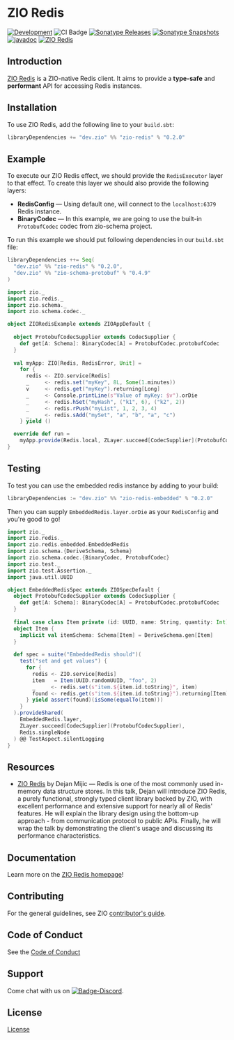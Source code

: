 [//]: # (This file was autogenerated using `zio-sbt-website` plugin via `sbt generateReadme` command.)
[//]: # (So please do not edit it manually. Instead, change "docs/index.md" file or sbt setting keys)
[//]: # (e.g. "readmeDocumentation" and "readmeSupport".)

# ZIO Redis

[![Development](https://img.shields.io/badge/Project%20Stage-Development-green.svg)](https://github.com/zio/zio/wiki/Project-Stages) ![CI Badge](https://github.com/zio/zio-redis/workflows/CI/badge.svg) [![Sonatype Releases](https://img.shields.io/nexus/r/https/oss.sonatype.org/dev.zio/zio-redis_2.13.svg?label=Sonatype%20Release)](https://oss.sonatype.org/content/repositories/releases/dev/zio/zio-redis_2.13/) [![Sonatype Snapshots](https://img.shields.io/nexus/s/https/oss.sonatype.org/dev.zio/zio-redis_2.13.svg?label=Sonatype%20Snapshot)](https://oss.sonatype.org/content/repositories/snapshots/dev/zio/zio-redis_2.13/) [![javadoc](https://javadoc.io/badge2/dev.zio/zio-redis-docs_2.13/javadoc.svg)](https://javadoc.io/doc/dev.zio/zio-redis-docs_2.13) [![ZIO Redis](https://img.shields.io/github/stars/zio/zio-redis?style=social)](https://github.com/zio/zio-redis)

## Introduction

[ZIO Redis](https://github.com/zio/zio-redis) is a ZIO-native Redis client.
It aims to provide a **type-safe** and **performant** API for accessing Redis
instances.

## Installation

To use ZIO Redis, add the following line to your `build.sbt`:

```scala
libraryDependencies += "dev.zio" %% "zio-redis" % "0.2.0"
```

## Example

To execute our ZIO Redis effect, we should provide the `RedisExecutor` layer to that effect. To create this layer we
should also provide the following layers:

- **RedisConfig** — Using default one, will connect to the `localhost:6379` Redis instance.
- **BinaryCodec** — In this example, we are going to use the built-in `ProtobufCodec` codec from zio-schema project.

To run this example we should put following dependencies in our `build.sbt` file:

```scala
libraryDependencies ++= Seq(
  "dev.zio" %% "zio-redis" % "0.2.0",
  "dev.zio" %% "zio-schema-protobuf" % "0.4.9"
)
```

```scala
import zio._
import zio.redis._
import zio.schema._
import zio.schema.codec._

object ZIORedisExample extends ZIOAppDefault {
  
  object ProtobufCodecSupplier extends CodecSupplier {
    def get[A: Schema]: BinaryCodec[A] = ProtobufCodec.protobufCodec
  }
  
  val myApp: ZIO[Redis, RedisError, Unit] = 
    for {
      redis <- ZIO.service[Redis]
      _     <- redis.set("myKey", 8L, Some(1.minutes))
      v     <- redis.get("myKey").returning[Long]
      _     <- Console.printLine(s"Value of myKey: $v").orDie
      _     <- redis.hSet("myHash", ("k1", 6), ("k2", 2))
      _     <- redis.rPush("myList", 1, 2, 3, 4)
      _     <- redis.sAdd("mySet", "a", "b", "a", "c")
    } yield ()

  override def run = 
    myApp.provide(Redis.local, ZLayer.succeed[CodecSupplier](ProtobufCodecSupplier))
}
```

## Testing

To test you can use the embedded redis instance by adding to your build:

```scala
libraryDependencies := "dev.zio" %% "zio-redis-embedded" % "0.2.0"
```

Then you can supply `EmbeddedRedis.layer.orDie` as your `RedisConfig` and you're good to go!

```scala
import zio._
import zio.redis._
import zio.redis.embedded.EmbeddedRedis
import zio.schema.{DeriveSchema, Schema}
import zio.schema.codec.{BinaryCodec, ProtobufCodec}
import zio.test._
import zio.test.Assertion._
import java.util.UUID

object EmbeddedRedisSpec extends ZIOSpecDefault {
  object ProtobufCodecSupplier extends CodecSupplier {
    def get[A: Schema]: BinaryCodec[A] = ProtobufCodec.protobufCodec
  }
  
  final case class Item private (id: UUID, name: String, quantity: Int)
  object Item {
    implicit val itemSchema: Schema[Item] = DeriveSchema.gen[Item]
  }
  
  def spec = suite("EmbeddedRedis should")(
    test("set and get values") {
      for {
        redis <- ZIO.service[Redis]
        item   = Item(UUID.randomUUID, "foo", 2)
        _     <- redis.set(s"item.${item.id.toString}", item)
        found <- redis.get(s"item.${item.id.toString}").returning[Item]
      } yield assert(found)(isSome(equalTo(item)))
    }
  ).provideShared(
    EmbeddedRedis.layer,
    ZLayer.succeed[CodecSupplier](ProtobufCodecSupplier),
    Redis.singleNode
  ) @@ TestAspect.silentLogging
}
```

## Resources

- [ZIO Redis](https://www.youtube.com/watch?v=yqFt3b3RBkI) by Dejan Mijic — Redis is one of the most commonly used
  in-memory data structure stores. In this talk, Dejan will introduce ZIO Redis, a purely functional, strongly typed
  client library backed by ZIO, with excellent performance and extensive support for nearly all of Redis' features. He
  will explain the library design using the bottom-up approach - from communication protocol to public APIs. Finally, he
  will wrap the talk by demonstrating the client's usage and discussing its performance characteristics.

## Documentation

Learn more on the [ZIO Redis homepage](https://zio.dev/zio-redis/)!

## Contributing

For the general guidelines, see ZIO [contributor's guide](https://zio.dev/zio-insight/how-to-contribute/).

## Code of Conduct

See the [Code of Conduct](https://zio.dev/code-of-conduct/)

## Support

Come chat with us on [![Badge-Discord]][Link-Discord].

[Badge-Discord]: https://img.shields.io/discord/629491597070827530?logo=discord "chat on discord"
[Link-Discord]: https://discord.gg/2ccFBr4 "Discord"

## License

[License](LICENSE)
